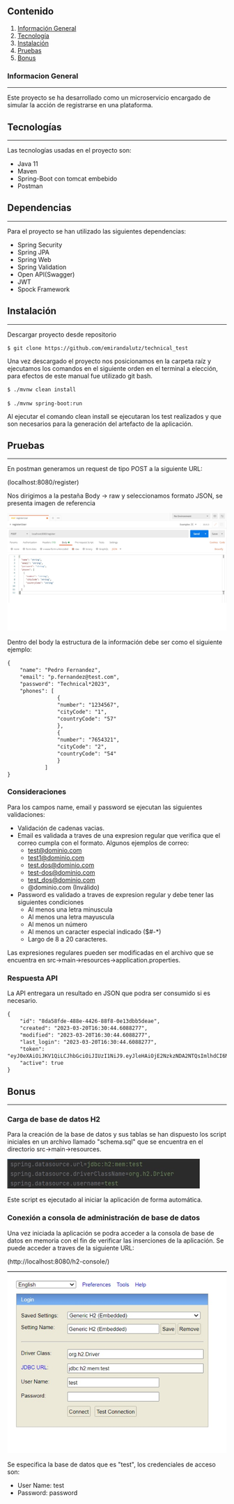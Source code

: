 ## Contenido
1. [Información General](#informacion-general)
2. [Tecnología](#tecnologia)
3. [Instalación](#instalacion)
4. [Pruebas](#pruebas) 
5. [Bonus](#bonus)

### Informacion General
***
Este proyecto se ha desarrollado como un microservicio encargado de simular 
la acción de registrarse en una plataforma.

## Tecnologías
***
Las tecnologías usadas en el proyecto son:
* Java 11
* Maven
* Spring-Boot con tomcat embebido
* Postman

## Dependencias
***
Para el proyecto se han utilizado las siguientes dependencias:
* Spring Security
* Spring JPA
* Spring Web
* Spring Validation
* Open API(Swagger)
* JWT
* Spock Framework


## Instalación
***
Descargar proyecto desde repositorio
```
$ git clone https://github.com/emirandalutz/technical_test

```
Una vez descargado el proyecto nos posicionamos en la carpeta raíz y ejecutamos los comandos en el siguiente
orden en el terminal a elección, para efectos de este manual fue utilizado git bash.

```
$ ./mvnw clean install

$ ./mvnw spring-boot:run

```
Al ejecutar el comando clean install se ejecutaran los test realizados y que son necesarios
para la generación del artefacto de la aplicación.

## Pruebas
***
En postman generamos un request de tipo POST a la siguiente URL:

(localhost:8080/register)

Nos dirigimos a la pestaña Body -> raw y seleccionamos formato JSON, se presenta imagen de referencia

![Imagen de ejemplo](https://github.com/emirandalutz/technical_test/blob/main/src/main/resources/static/postman_config.jpg)

Dentro del body la estructura de la información debe ser como el siguiente ejemplo:

```
{
    "name": "Pedro Fernandez",
    "email": "p.fernandez@test.com",
    "password": "Technical*2023",
    "phones": [
                {
                "number": "1234567",
                "cityCode": "1",
                "countryCode": "57"
                },
                {
                "number": "7654321",
                "cityCode": "2",
                "countryCode": "54"
                }
            ]
}
```
### Consideraciones

Para los campos name, email y password se ejecutan las siguientes validaciones:

* Validación de cadenas vacias.
* Email es validada a traves de una expresion regular que verifica que el correo cumpla
con el formato. Algunos ejemplos de correo:
  * test@dominio.com
  * test1@dominio.com
  * test.dos@dominio.com
  * test-dos@dominio.com
  * test_dos@dominio.com
  * @dominio.com (Inválido)
* Password es validado a traves de expresion regular y debe tener las siguientes condiciones
  * Al menos una letra minuscula
  * Al menos una letra mayuscula
  * Al menos un número
  * Al menos un caracter especial indicado ($#-*)
  * Largo de 8 a 20 caracteres.

Las expresiones regulares pueden ser modificadas en el archivo que se encuentra en src->main->resources->application.properties.

### Respuesta API

La API entregara un resultado en JSON que podra ser consumido si es necesario.

```
{
    "id": "8da58fde-488e-4426-88f8-0e13dbb5deae",
    "created": "2023-03-20T16:30:44.6088277",
    "modified": "2023-03-20T16:30:44.6088277",
    "last_login": "2023-03-20T16:30:44.6088277",
    "token": "eyJ0eXAiOiJKV1QiLCJhbGciOiJIUzI1NiJ9.eyJleHAiOjE2NzkzNDA2NTQsImlhdCI6MTY3OTM0MDY0NCwianRpIjoiOGRhNThmZGUtNDg4ZS00NDI2LTg4ZjgtMGUxM2RiYjVkZWFlIn0.59DW_MmvRe1yx773pBuc0nZwa1ff_hCSGqjWfHGjz_8",
    "active": true
}
```
##  Bonus
***
### Carga de base de datos H2

Para la creación de la base de datos y sus tablas se han dispuesto los script iniciales
en un archivo llamado "schema.sql" que se encuentra en el directorio src->main->resources.

![Propiedad de BD H2](https://github.com/emirandalutz/technical_test/blob/main/src/main/resources/static/properties_bd.jpg)

Este script es ejecutado al iniciar la aplicación de forma automática.

### Conexión a consola de administración de base de datos

Una vez iniciada la aplicación se podra acceder a la consola de base de datos en memoria
con el fin de verificar las inserciones de la aplicación. Se puede acceder a traves de la siguiente URL:

(http://localhost:8080/h2-console/)

![Consola H2](https://github.com/emirandalutz/technical_test/blob/main/src/main/resources/static/h2_console.jpg)

Se especifica la base de datos que es "test", los credenciales de acceso son:

  * User Name: test
  * Password: password